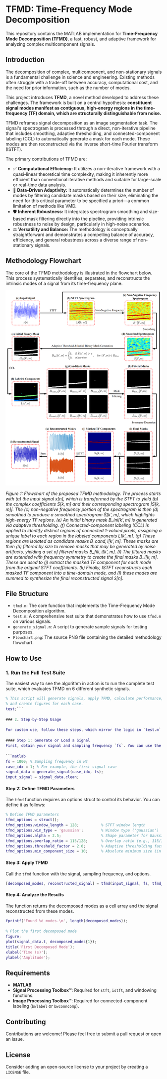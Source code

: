 # TFMD: Time-Frequency Mode Decomposition

This repository contains the MATLAB implementation for **Time-Frequency Mode Decomposition (TFMD)**, a fast, robust, and adaptive framework for analyzing complex multicomponent signals.

## Introduction

The decomposition of complex, multicomponent, and non-stationary signals is a fundamental challenge in science and engineering. Existing methods often struggle with a trade-off between accuracy, computational cost, and the need for prior information, such as the number of modes.

This project introduces **TFMD**, a novel method developed to address these challenges. The framework is built on a central hypothesis: **constituent signal modes manifest as contiguous, high-energy regions in the time-frequency (TF) domain, which are structurally distinguishable from noise.**

TFMD reframes signal decomposition as an image segmentation task. The signal's spectrogram is processed through a direct, non-iterative pipeline that includes smoothing, adaptive thresholding, and connected-component labeling (CCL) to automatically generate a mask for each mode. These modes are then reconstructed via the inverse short-time Fourier transform (ISTFT).

The primary contributions of TFMD are:

-   ✅ **Computational Efficiency:** It utilizes a non-iterative framework with a quasi-linear theoretical time complexity, making it inherently more efficient than conventional iterative methods and suitable for large-scale or real-time data analysis.
-   🧠 **Data-Driven Adaptivity:** It automatically determines the number of modes by filtering candidate masks based on their size, eliminating the need for this critical parameter to be specified a priori—a common limitation of methods like VMD.
-   🛡️ **Inherent Robustness:** It integrates spectrogram smoothing and size-based mask filtering directly into the pipeline, providing intrinsic robustness to noise by design, particularly in high-noise scenarios.
-   ⚖️ **Versatility and Balance:** The methodology is conceptually straightforward and demonstrates a compelling balance of accuracy, efficiency, and general robustness across a diverse range of non-stationary signals.

## Methodology Flowchart

The core of the TFMD methodology is illustrated in the flowchart below. This process systematically identifies, separates, and reconstructs the intrinsic modes of a signal from its time-frequency plane.

![Flowchart of the proposed TFMD methodology](Flowchart.png)

*Figure 1: Flowchart of the proposed TFMD methodology. The process starts with (a) the input signal $x[n]$, which is transformed by the STFT to yield (b) the complex coefficients $S[k,m]$ and their corresponding spectrogram $|S[k,m]|$. The (c) non-negative frequency portion of the spectrogram is then (d) smoothed to produce a smoothed spectrogram $\hat{S}[k',m]$, which highlights high-energy TF regions. (e) An initial binary mask $B\_{\text{ini}}[k',m]$ is generated via adaptive thresholding. (f) Connected-component labeling (CCL) is applied to identify distinct regions of connected 1-valued pixels, assigning a unique label to each region in the labeled components $L[k',m]$. (g) These regions are isolated as candidate masks $B\_{\text{cand}, i}[k',m]$. These masks are then (h) filtered by size to remove masks that may be generated by noise artifacts, yielding a set of filtered masks $B\_{\text{filt}, i}[k',m]$. (i) The filtered masks are extended with frequency symmetry to create the final masks $B\_{i}[k,m]$. These are used to (j) extract the masked TF component for each mode from the original STFT coefficients. (k) Finally, ISTFT reconstructs each masked TF component into a time-domain mode, and (l) these modes are summed to synthesize the final reconstructed signal $\hat{x}[n]$.*

## File Structure

-   `tfmd.m`: The core function that implements the Time-Frequency Mode Decomposition algorithm.
-   `test.m`: A comprehensive test suite that demonstrates how to use `tfmd.m` on various signals.
-   `generate_signal.m`: A script to generate sample signals for testing purposes.
-   `Flowchart.png`: The source PNG file containing the detailed methodology flowchart.

## How to Use

### 1. Run the Full Test Suite

The easiest way to see the algorithm in action is to run the complete test suite, which evaluates TFMD on 6 different synthetic signals.

```matlab
% This script will generate signals, apply TFMD, calculate performance,
% and create figures for each case.
test;```

### 2. Step-by-Step Usage

For custom use, follow these steps, which mirror the logic in `test.m`:

#### Step 1: Generate or Load a Signal
First, obtain your signal and sampling frequency `fs`. You can use the provided function to generate a sample signal.

```matlab
fs = 1000; % Sampling frequency in Hz
case_idx = 1; % For example, the first signal case
signal_data = generate_signal(case_idx, fs);
input_signal = signal_data.clean;
```

#### Step 2: Define TFMD Parameters
The `tfmd` function requires an options struct to control its behavior. You can define it as follows:

```matlab
% Define TFMD parameters
tfmd_options = struct();
tfmd_options.window_length = 128;          % STFT window length
tfmd_options.win_type = 'gaussian';        % Window type ('gaussian')
tfmd_options.alpha = 2.5;                  % Shape parameter for Gaussian window
tfmd_options.overlap_ratio = 115/128;      % Overlap ratio (e.g., 115/128 ≈ 89.8%)
tfmd_options.threshold_factor = 2.0;       % Adaptive thresholding factor
tfmd_options.min_component_size = 10;      % Absolute minimum size (in pixels) for a component
```

#### Step 3: Apply TFMD
Call the `tfmd` function with the signal, sampling frequency, and options.

```matlab
[decomposed_modes, reconstructed_signal] = tfmd(input_signal, fs, tfmd_options);
```

#### Step 4: Analyze the Results
The function returns the decomposed modes as a cell array and the signal reconstructed from these modes.

```matlab
fprintf('Found %d modes.\n', length(decomposed_modes));

% Plot the first decomposed mode
figure;
plot(signal_data.t, decomposed_modes{1});
title('First Decomposed Mode');
xlabel('Time (s)');
ylabel('Amplitude');
```

## Requirements

-   **MATLAB**
-   **Signal Processing Toolbox™**: Required for `stft`, `istft`, and windowing functions.
-   **Image Processing Toolbox™**: Required for connected-component labeling (`bwlabel` or `bwconncomp`).

## Contributing

Contributions are welcome! Please feel free to submit a pull request or open an issue.

## License

Consider adding an open-source license to your project by creating a `LICENSE` file.
